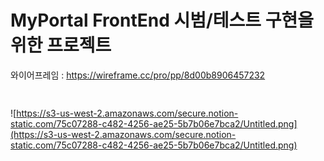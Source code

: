 # MyPortal FrontEnd 시범/테스트 구현을 위한 프로젝트

와이어프레임 : https://wireframe.cc/pro/pp/8d00b8906457232

## 

```ts

```

![https://s3-us-west-2.amazonaws.com/secure.notion-static.com/75c07288-c482-4256-ae25-5b7b06e7bca2/Untitled.png](https://s3-us-west-2.amazonaws.com/secure.notion-static.com/75c07288-c482-4256-ae25-5b7b06e7bca2/Untitled.png)
